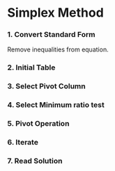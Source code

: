 # Simplex Method
### 1. Convert Standard Form
Remove inequalities from equation. 

### 2. Initial Table
### 3. Select Pivot Column
### 4. Select  Minimum ratio test
### 5. Pivot Operation
### 6. Iterate
### 7. Read Solution